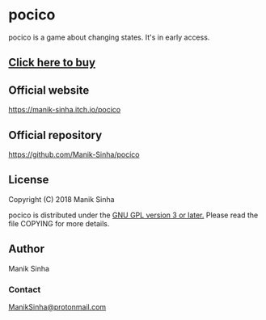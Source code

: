 # pocico
pocico is a game about changing states. It's in early access.

## [Click here to buy](https://itch.io/embed/223822)

## Official website

https://manik-sinha.itch.io/pocico

## Official repository

https://github.com/Manik-Sinha/pocico

## License

Copyright (C) 2018 Manik Sinha

pocico is distributed under the [GNU GPL version 3 or later.](https://www.gnu.org/licenses/gpl-3.0.txt)
Please read the file COPYING for more details.

## Author

Manik Sinha

### Contact
ManikSinha@protonmail.com
